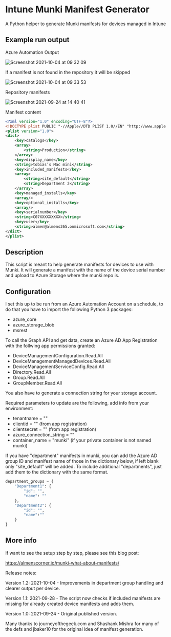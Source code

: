 # Intune Munki Manifest Generator
A Python helper to generate Munki manifests for devices managed in Intune

## Example run output
Azure Automation Output

![Screenshot 2021-10-04 at 09 32 09](https://user-images.githubusercontent.com/78877636/135811840-a0ac825f-8f9a-4447-a674-e7dc28b1b077.png)

If a manifest is not found in the repository it will be skipped

![Screenshot 2021-10-04 at 09 33 53](https://user-images.githubusercontent.com/78877636/135811873-90745b1f-588f-4342-b477-48f14da28810.png)

Repository manifests

![Screenshot 2021-09-24 at 14 40 41](https://user-images.githubusercontent.com/78877636/134675777-43b52372-7e38-4b14-8b80-1630661f0c27.png)

Manifest content
```xml
<?xml version="1.0" encoding="UTF-8"?>
<!DOCTYPE plist PUBLIC "-//Apple//DTD PLIST 1.0//EN" "http://www.apple.com/DTDs/PropertyList-1.0.dtd">
<plist version="1.0">
<dict>
	<key>catalogs</key>
	<array>
		<string>Production</string>
	</array>
	<key>display_name</key>
	<string>tobias’s Mac mini</string>
	<key>included_manifests</key>
	<array>
		<string>site_default</string>
		<string>Department 2</string>
	</array>
	<key>managed_installs</key>
	<array/>
	<key>optional_installs</key>
	<array/>
	<key>serialnumber</key>
	<string>C07XXXXXXXXX</string>
	<key>user</key>
	<string>almen@almens365.onmicrosoft.com</string>
</dict>
</plist>
```

## Description
This script is meant to help generate manifests for devices to use with Munki.
It will generate a manifest with the name of the device serial number and upload
to Azure Storage where the munki repo is.

## Configuration
I set this up to be run from an Azure Automation Account on a schedule, to do that
you have to import the following Python 3 packages:
- azure_core
- azure_storage_blob
- msrest

To call the Graph API and get data, create an Azure AD App Registration with the
follwing app permissions granted:
- DeviceManagementConfiguration.Read.All
- DeviceManagementManagedDevices.Read.All
- DeviceManagementServiceConfig.Read.All
- Directory.Read.All
- Group.Read.All
- GroupMember.Read.All

You also have to generate a connection string for your storage account.

Required parameters to update are the following, add info from your environment:
- tenantname = ""
- clientid = "" (from app registration)
- clientsecret = "" (from app registration)
- azure_connection_string = ""
- container_name = "munki" (if your private container is not named munki)

If you have "department" manifests in munki, you can add the Azure AD group ID and
manifest name of those in the dictionary below, if left blank only "site_default" will be added.
To include additional "departments", just add them to the dictionary with the same format.
```python
department_groups = {
    "Department1": {
        "id": "",
        "name": ""
    },
    "Department2": {
        "id": "",
        "name":""
    }
}
```

## More info
If want to see the setup step by step, please see this blog post:

https://almenscorner.io/munki-what-about-manifests/

Release notes:

Version 1.2: 2021-10-04 - Improvements in department group handling and clearer output per device.

Version 1.1: 2021-09-28 - The script now checks if included manifests are missing for already created device manifests and adds them.

Version 1.0: 2021-09-24 - Original published version.

Many thanks to journeyofthegeek.com and Shashank Mishra for many of the defs and jbaker10 for the original idea of manifest generation.
